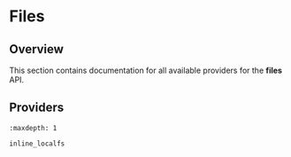 # Files

## Overview

This section contains documentation for all available providers for the **files** API.

## Providers

```{toctree}
:maxdepth: 1

inline_localfs
```
